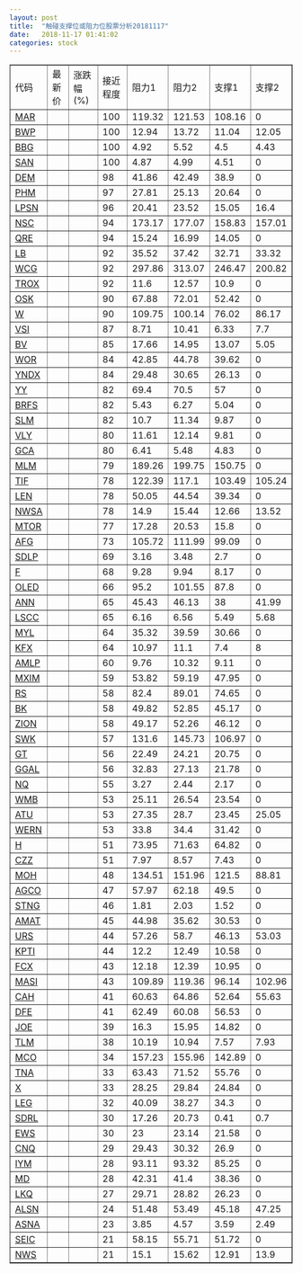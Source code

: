 ```yaml
---
layout: post
title:  "触碰支撑位或阻力位股票分析20181117"
date:   2018-11-17 01:41:02
categories: stock
---
```

<script type="text/javascript">
var stockList = []
stockList.push('gb_mar');
stockList.push('gb_bwp');
stockList.push('gb_bbg');
stockList.push('gb_san');
stockList.push('gb_dem');
stockList.push('gb_phm');
stockList.push('gb_lpsn');
stockList.push('gb_nsc');
stockList.push('gb_qre');
stockList.push('gb_lb');
stockList.push('gb_wcg');
stockList.push('gb_trox');
stockList.push('gb_osk');
stockList.push('gb_w');
stockList.push('gb_vsi');
stockList.push('gb_bv');
stockList.push('gb_wor');
stockList.push('gb_yndx');
stockList.push('gb_yy');
stockList.push('gb_brfs');
stockList.push('gb_slm');
stockList.push('gb_vly');
stockList.push('gb_gca');
stockList.push('gb_mlm');
stockList.push('gb_tif');
stockList.push('gb_len');
stockList.push('gb_nwsa');
stockList.push('gb_mtor');
stockList.push('gb_afg');
stockList.push('gb_sdlp');
stockList.push('gb_f');
stockList.push('gb_oled');
stockList.push('gb_ann');
stockList.push('gb_lscc');
stockList.push('gb_myl');
stockList.push('gb_kfx');
stockList.push('gb_amlp');
stockList.push('gb_mxim');
stockList.push('gb_rs');
stockList.push('gb_bk');
stockList.push('gb_zion');
stockList.push('gb_swk');
stockList.push('gb_gt');
stockList.push('gb_ggal');
stockList.push('gb_nq');
stockList.push('gb_wmb');
stockList.push('gb_atu');
stockList.push('gb_wern');
stockList.push('gb_h');
stockList.push('gb_czz');
stockList.push('gb_moh');
stockList.push('gb_agco');
stockList.push('gb_stng');
stockList.push('gb_amat');
stockList.push('gb_urs');
stockList.push('gb_kpti');
stockList.push('gb_fcx');
stockList.push('gb_masi');
stockList.push('gb_cah');
stockList.push('gb_dfe');
stockList.push('gb_joe');
stockList.push('gb_tlm');
stockList.push('gb_mco');
stockList.push('gb_tna');
stockList.push('gb_x');
stockList.push('gb_leg');
stockList.push('gb_sdrl');
stockList.push('gb_ews');
stockList.push('gb_cnq');
stockList.push('gb_iym');
stockList.push('gb_md');
stockList.push('gb_lkq');
stockList.push('gb_alsn');
stockList.push('gb_asna');
stockList.push('gb_seic');
stockList.push('gb_nws');
</script>
<table border="1">
 <tr>
 <td>代码</td>
 <td>最新价</td>
 <td>涨跌幅(%)</td>
 <td>接近程度</td>
 <td>阻力1</td>
 <td>阻力2</td>
 <td>支撑1</td>
 <td>支撑2</td>
</tr>
  <tr id="mar" class="red">
  <td><a href="http://stock.finance.sina.com.cn/usstock/quotes/MAR.html" target="_blank">MAR</a></td><td></td><td></td><td>100</td><td>119.32</td><td>121.53</td><td>108.16</td><td>0</td></tr>
  <tr id="bwp" class="green">
  <td><a href="http://stock.finance.sina.com.cn/usstock/quotes/BWP.html" target="_blank">BWP</a></td><td></td><td></td><td>100</td><td>12.94</td><td>13.72</td><td>11.04</td><td>12.05</td></tr>
  <tr id="bbg" class="red">
  <td><a href="http://stock.finance.sina.com.cn/usstock/quotes/BBG.html" target="_blank">BBG</a></td><td></td><td></td><td>100</td><td>4.92</td><td>5.52</td><td>4.5</td><td>4.43</td></tr>
  <tr id="san" class="red">
  <td><a href="http://stock.finance.sina.com.cn/usstock/quotes/SAN.html" target="_blank">SAN</a></td><td></td><td></td><td>100</td><td>4.87</td><td>4.99</td><td>4.51</td><td>0</td></tr>
  <tr id="dem" class="red">
  <td><a href="http://stock.finance.sina.com.cn/usstock/quotes/DEM.html" target="_blank">DEM</a></td><td></td><td></td><td>98</td><td>41.86</td><td>42.49</td><td>38.9</td><td>0</td></tr>
  <tr id="phm" class="red">
  <td><a href="http://stock.finance.sina.com.cn/usstock/quotes/PHM.html" target="_blank">PHM</a></td><td></td><td></td><td>97</td><td>27.81</td><td>25.13</td><td>20.64</td><td>0</td></tr>
  <tr id="lpsn" class="red">
  <td><a href="http://stock.finance.sina.com.cn/usstock/quotes/LPSN.html" target="_blank">LPSN</a></td><td></td><td></td><td>96</td><td>20.41</td><td>23.52</td><td>15.05</td><td>16.4</td></tr>
  <tr id="nsc" class="red">
  <td><a href="http://stock.finance.sina.com.cn/usstock/quotes/NSC.html" target="_blank">NSC</a></td><td></td><td></td><td>94</td><td>173.17</td><td>177.07</td><td>158.83</td><td>157.01</td></tr>
  <tr id="qre" class="red">
  <td><a href="http://stock.finance.sina.com.cn/usstock/quotes/QRE.html" target="_blank">QRE</a></td><td></td><td></td><td>94</td><td>15.24</td><td>16.99</td><td>14.05</td><td>0</td></tr>
  <tr id="lb" class="red">
  <td><a href="http://stock.finance.sina.com.cn/usstock/quotes/LB.html" target="_blank">LB</a></td><td></td><td></td><td>92</td><td>35.52</td><td>37.42</td><td>32.71</td><td>33.32</td></tr>
  <tr id="wcg" class="green">
  <td><a href="http://stock.finance.sina.com.cn/usstock/quotes/WCG.html" target="_blank">WCG</a></td><td></td><td></td><td>92</td><td>297.86</td><td>313.07</td><td>246.47</td><td>200.82</td></tr>
  <tr id="trox" class="red">
  <td><a href="http://stock.finance.sina.com.cn/usstock/quotes/TROX.html" target="_blank">TROX</a></td><td></td><td></td><td>92</td><td>11.6</td><td>12.57</td><td>10.9</td><td>0</td></tr>
  <tr id="osk" class="red">
  <td><a href="http://stock.finance.sina.com.cn/usstock/quotes/OSK.html" target="_blank">OSK</a></td><td></td><td></td><td>90</td><td>67.88</td><td>72.01</td><td>52.42</td><td>0</td></tr>
  <tr id="w" class="green">
  <td><a href="http://stock.finance.sina.com.cn/usstock/quotes/W.html" target="_blank">W</a></td><td></td><td></td><td>90</td><td>109.75</td><td>100.14</td><td>76.02</td><td>86.17</td></tr>
  <tr id="vsi" class="green">
  <td><a href="http://stock.finance.sina.com.cn/usstock/quotes/VSI.html" target="_blank">VSI</a></td><td></td><td></td><td>87</td><td>8.71</td><td>10.41</td><td>6.33</td><td>7.7</td></tr>
  <tr id="bv" class="green">
  <td><a href="http://stock.finance.sina.com.cn/usstock/quotes/BV.html" target="_blank">BV</a></td><td></td><td></td><td>85</td><td>17.66</td><td>14.95</td><td>13.07</td><td>5.05</td></tr>
  <tr id="wor" class="red">
  <td><a href="http://stock.finance.sina.com.cn/usstock/quotes/WOR.html" target="_blank">WOR</a></td><td></td><td></td><td>84</td><td>42.85</td><td>44.78</td><td>39.62</td><td>0</td></tr>
  <tr id="yndx" class="red">
  <td><a href="http://stock.finance.sina.com.cn/usstock/quotes/YNDX.html" target="_blank">YNDX</a></td><td></td><td></td><td>84</td><td>29.48</td><td>30.65</td><td>26.13</td><td>0</td></tr>
  <tr id="yy" class="red">
  <td><a href="http://stock.finance.sina.com.cn/usstock/quotes/YY.html" target="_blank">YY</a></td><td></td><td></td><td>82</td><td>69.4</td><td>70.5</td><td>57</td><td>0</td></tr>
  <tr id="brfs" class="red">
  <td><a href="http://stock.finance.sina.com.cn/usstock/quotes/BRFS.html" target="_blank">BRFS</a></td><td></td><td></td><td>82</td><td>5.43</td><td>6.27</td><td>5.04</td><td>0</td></tr>
  <tr id="slm" class="red">
  <td><a href="http://stock.finance.sina.com.cn/usstock/quotes/SLM.html" target="_blank">SLM</a></td><td></td><td></td><td>82</td><td>10.7</td><td>11.34</td><td>9.87</td><td>0</td></tr>
  <tr id="vly" class="green">
  <td><a href="http://stock.finance.sina.com.cn/usstock/quotes/VLY.html" target="_blank">VLY</a></td><td></td><td></td><td>80</td><td>11.61</td><td>12.14</td><td>9.81</td><td>0</td></tr>
  <tr id="gca" class="green">
  <td><a href="http://stock.finance.sina.com.cn/usstock/quotes/GCA.html" target="_blank">GCA</a></td><td></td><td></td><td>80</td><td>6.41</td><td>5.48</td><td>4.83</td><td>0</td></tr>
  <tr id="mlm" class="red">
  <td><a href="http://stock.finance.sina.com.cn/usstock/quotes/MLM.html" target="_blank">MLM</a></td><td></td><td></td><td>79</td><td>189.26</td><td>199.75</td><td>150.75</td><td>0</td></tr>
  <tr id="tif" class="green">
  <td><a href="http://stock.finance.sina.com.cn/usstock/quotes/TIF.html" target="_blank">TIF</a></td><td></td><td></td><td>78</td><td>122.39</td><td>117.1</td><td>103.49</td><td>105.24</td></tr>
  <tr id="len" class="green">
  <td><a href="http://stock.finance.sina.com.cn/usstock/quotes/LEN.html" target="_blank">LEN</a></td><td></td><td></td><td>78</td><td>50.05</td><td>44.54</td><td>39.34</td><td>0</td></tr>
  <tr id="nwsa" class="green">
  <td><a href="http://stock.finance.sina.com.cn/usstock/quotes/NWSA.html" target="_blank">NWSA</a></td><td></td><td></td><td>78</td><td>14.9</td><td>15.44</td><td>12.66</td><td>13.52</td></tr>
  <tr id="mtor" class="red">
  <td><a href="http://stock.finance.sina.com.cn/usstock/quotes/MTOR.html" target="_blank">MTOR</a></td><td></td><td></td><td>77</td><td>17.28</td><td>20.53</td><td>15.8</td><td>0</td></tr>
  <tr id="afg" class="green">
  <td><a href="http://stock.finance.sina.com.cn/usstock/quotes/AFG.html" target="_blank">AFG</a></td><td></td><td></td><td>73</td><td>105.72</td><td>111.99</td><td>99.09</td><td>0</td></tr>
  <tr id="sdlp" class="red">
  <td><a href="http://stock.finance.sina.com.cn/usstock/quotes/SDLP.html" target="_blank">SDLP</a></td><td></td><td></td><td>69</td><td>3.16</td><td>3.48</td><td>2.7</td><td>0</td></tr>
  <tr id="f" class="red">
  <td><a href="http://stock.finance.sina.com.cn/usstock/quotes/F.html" target="_blank">F</a></td><td></td><td></td><td>68</td><td>9.28</td><td>9.94</td><td>8.17</td><td>0</td></tr>
  <tr id="oled" class="green">
  <td><a href="http://stock.finance.sina.com.cn/usstock/quotes/OLED.html" target="_blank">OLED</a></td><td></td><td></td><td>66</td><td>95.2</td><td>101.55</td><td>87.8</td><td>0</td></tr>
  <tr id="ann" class="red">
  <td><a href="http://stock.finance.sina.com.cn/usstock/quotes/ANN.html" target="_blank">ANN</a></td><td></td><td></td><td>65</td><td>45.43</td><td>46.13</td><td>38</td><td>41.99</td></tr>
  <tr id="lscc" class="green">
  <td><a href="http://stock.finance.sina.com.cn/usstock/quotes/LSCC.html" target="_blank">LSCC</a></td><td></td><td></td><td>65</td><td>6.16</td><td>6.56</td><td>5.49</td><td>5.68</td></tr>
  <tr id="myl" class="red">
  <td><a href="http://stock.finance.sina.com.cn/usstock/quotes/MYL.html" target="_blank">MYL</a></td><td></td><td></td><td>64</td><td>35.32</td><td>39.59</td><td>30.66</td><td>0</td></tr>
  <tr id="kfx" class="green">
  <td><a href="http://stock.finance.sina.com.cn/usstock/quotes/KFX.html" target="_blank">KFX</a></td><td></td><td></td><td>64</td><td>10.97</td><td>11.1</td><td>7.4</td><td>8</td></tr>
  <tr id="amlp" class="red">
  <td><a href="http://stock.finance.sina.com.cn/usstock/quotes/AMLP.html" target="_blank">AMLP</a></td><td></td><td></td><td>60</td><td>9.76</td><td>10.32</td><td>9.11</td><td>0</td></tr>
  <tr id="mxim" class="red">
  <td><a href="http://stock.finance.sina.com.cn/usstock/quotes/MXIM.html" target="_blank">MXIM</a></td><td></td><td></td><td>59</td><td>53.82</td><td>59.19</td><td>47.95</td><td>0</td></tr>
  <tr id="rs" class="red">
  <td><a href="http://stock.finance.sina.com.cn/usstock/quotes/RS.html" target="_blank">RS</a></td><td></td><td></td><td>58</td><td>82.4</td><td>89.01</td><td>74.65</td><td>0</td></tr>
  <tr id="bk" class="red">
  <td><a href="http://stock.finance.sina.com.cn/usstock/quotes/BK.html" target="_blank">BK</a></td><td></td><td></td><td>58</td><td>49.82</td><td>52.85</td><td>45.17</td><td>0</td></tr>
  <tr id="zion" class="red">
  <td><a href="http://stock.finance.sina.com.cn/usstock/quotes/ZION.html" target="_blank">ZION</a></td><td></td><td></td><td>58</td><td>49.17</td><td>52.26</td><td>46.12</td><td>0</td></tr>
  <tr id="swk" class="red">
  <td><a href="http://stock.finance.sina.com.cn/usstock/quotes/SWK.html" target="_blank">SWK</a></td><td></td><td></td><td>57</td><td>131.6</td><td>145.73</td><td>106.97</td><td>0</td></tr>
  <tr id="gt" class="red">
  <td><a href="http://stock.finance.sina.com.cn/usstock/quotes/GT.html" target="_blank">GT</a></td><td></td><td></td><td>56</td><td>22.49</td><td>24.21</td><td>20.75</td><td>0</td></tr>
  <tr id="ggal" class="red">
  <td><a href="http://stock.finance.sina.com.cn/usstock/quotes/GGAL.html" target="_blank">GGAL</a></td><td></td><td></td><td>56</td><td>32.83</td><td>27.13</td><td>21.78</td><td>0</td></tr>
  <tr id="nq" class="green">
  <td><a href="http://stock.finance.sina.com.cn/usstock/quotes/NQ.html" target="_blank">NQ</a></td><td></td><td></td><td>55</td><td>3.27</td><td>2.44</td><td>2.17</td><td>0</td></tr>
  <tr id="wmb" class="green">
  <td><a href="http://stock.finance.sina.com.cn/usstock/quotes/WMB.html" target="_blank">WMB</a></td><td></td><td></td><td>53</td><td>25.11</td><td>26.54</td><td>23.54</td><td>0</td></tr>
  <tr id="atu" class="green">
  <td><a href="http://stock.finance.sina.com.cn/usstock/quotes/ATU.html" target="_blank">ATU</a></td><td></td><td></td><td>53</td><td>27.35</td><td>28.7</td><td>23.45</td><td>25.05</td></tr>
  <tr id="wern" class="red">
  <td><a href="http://stock.finance.sina.com.cn/usstock/quotes/WERN.html" target="_blank">WERN</a></td><td></td><td></td><td>53</td><td>33.8</td><td>34.4</td><td>31.42</td><td>0</td></tr>
  <tr id="h" class="red">
  <td><a href="http://stock.finance.sina.com.cn/usstock/quotes/H.html" target="_blank">H</a></td><td></td><td></td><td>51</td><td>73.95</td><td>71.63</td><td>64.82</td><td>0</td></tr>
  <tr id="czz" class="red">
  <td><a href="http://stock.finance.sina.com.cn/usstock/quotes/CZZ.html" target="_blank">CZZ</a></td><td></td><td></td><td>51</td><td>7.97</td><td>8.57</td><td>7.43</td><td>0</td></tr>
  <tr id="moh" class="green">
  <td><a href="http://stock.finance.sina.com.cn/usstock/quotes/MOH.html" target="_blank">MOH</a></td><td></td><td></td><td>48</td><td>134.51</td><td>151.96</td><td>121.5</td><td>88.81</td></tr>
  <tr id="agco" class="red">
  <td><a href="http://stock.finance.sina.com.cn/usstock/quotes/AGCO.html" target="_blank">AGCO</a></td><td></td><td></td><td>47</td><td>57.97</td><td>62.18</td><td>49.5</td><td>0</td></tr>
  <tr id="stng" class="red">
  <td><a href="http://stock.finance.sina.com.cn/usstock/quotes/STNG.html" target="_blank">STNG</a></td><td></td><td></td><td>46</td><td>1.81</td><td>2.03</td><td>1.52</td><td>0</td></tr>
  <tr id="amat" class="red">
  <td><a href="http://stock.finance.sina.com.cn/usstock/quotes/AMAT.html" target="_blank">AMAT</a></td><td></td><td></td><td>45</td><td>44.98</td><td>35.62</td><td>30.53</td><td>0</td></tr>
  <tr id="urs" class="green">
  <td><a href="http://stock.finance.sina.com.cn/usstock/quotes/URS.html" target="_blank">URS</a></td><td></td><td></td><td>44</td><td>57.26</td><td>58.7</td><td>46.13</td><td>53.03</td></tr>
  <tr id="kpti" class="green">
  <td><a href="http://stock.finance.sina.com.cn/usstock/quotes/KPTI.html" target="_blank">KPTI</a></td><td></td><td></td><td>44</td><td>12.2</td><td>12.49</td><td>10.58</td><td>0</td></tr>
  <tr id="fcx" class="red">
  <td><a href="http://stock.finance.sina.com.cn/usstock/quotes/FCX.html" target="_blank">FCX</a></td><td></td><td></td><td>43</td><td>12.18</td><td>12.39</td><td>10.95</td><td>0</td></tr>
  <tr id="masi" class="red">
  <td><a href="http://stock.finance.sina.com.cn/usstock/quotes/MASI.html" target="_blank">MASI</a></td><td></td><td></td><td>43</td><td>109.89</td><td>119.36</td><td>96.14</td><td>102.96</td></tr>
  <tr id="cah" class="green">
  <td><a href="http://stock.finance.sina.com.cn/usstock/quotes/CAH.html" target="_blank">CAH</a></td><td></td><td></td><td>41</td><td>60.63</td><td>64.86</td><td>52.64</td><td>55.63</td></tr>
  <tr id="dfe" class="green">
  <td><a href="http://stock.finance.sina.com.cn/usstock/quotes/DFE.html" target="_blank">DFE</a></td><td></td><td></td><td>41</td><td>62.49</td><td>60.08</td><td>56.53</td><td>0</td></tr>
  <tr id="joe" class="green">
  <td><a href="http://stock.finance.sina.com.cn/usstock/quotes/JOE.html" target="_blank">JOE</a></td><td></td><td></td><td>39</td><td>16.3</td><td>15.95</td><td>14.82</td><td>0</td></tr>
  <tr id="tlm" class="green">
  <td><a href="http://stock.finance.sina.com.cn/usstock/quotes/TLM.html" target="_blank">TLM</a></td><td></td><td></td><td>38</td><td>10.19</td><td>10.94</td><td>7.57</td><td>7.93</td></tr>
  <tr id="mco" class="green">
  <td><a href="http://stock.finance.sina.com.cn/usstock/quotes/MCO.html" target="_blank">MCO</a></td><td></td><td></td><td>34</td><td>157.23</td><td>155.96</td><td>142.89</td><td>0</td></tr>
  <tr id="tna" class="red">
  <td><a href="http://stock.finance.sina.com.cn/usstock/quotes/TNA.html" target="_blank">TNA</a></td><td></td><td></td><td>33</td><td>63.43</td><td>71.52</td><td>55.76</td><td>0</td></tr>
  <tr id="x" class="red">
  <td><a href="http://stock.finance.sina.com.cn/usstock/quotes/X.html" target="_blank">X</a></td><td></td><td></td><td>33</td><td>28.25</td><td>29.84</td><td>24.84</td><td>0</td></tr>
  <tr id="leg" class="red">
  <td><a href="http://stock.finance.sina.com.cn/usstock/quotes/LEG.html" target="_blank">LEG</a></td><td></td><td></td><td>32</td><td>40.09</td><td>38.27</td><td>34.3</td><td>0</td></tr>
  <tr id="sdrl" class="red">
  <td><a href="http://stock.finance.sina.com.cn/usstock/quotes/SDRL.html" target="_blank">SDRL</a></td><td></td><td></td><td>30</td><td>17.26</td><td>20.73</td><td>0.41</td><td>0.7</td></tr>
  <tr id="ews" class="red">
  <td><a href="http://stock.finance.sina.com.cn/usstock/quotes/EWS.html" target="_blank">EWS</a></td><td></td><td></td><td>30</td><td>23</td><td>23.14</td><td>21.58</td><td>0</td></tr>
  <tr id="cnq" class="green">
  <td><a href="http://stock.finance.sina.com.cn/usstock/quotes/CNQ.html" target="_blank">CNQ</a></td><td></td><td></td><td>29</td><td>29.43</td><td>30.32</td><td>26.9</td><td>0</td></tr>
  <tr id="iym" class="red">
  <td><a href="http://stock.finance.sina.com.cn/usstock/quotes/IYM.html" target="_blank">IYM</a></td><td></td><td></td><td>28</td><td>93.11</td><td>93.32</td><td>85.25</td><td>0</td></tr>
  <tr id="md" class="green">
  <td><a href="http://stock.finance.sina.com.cn/usstock/quotes/MD.html" target="_blank">MD</a></td><td></td><td></td><td>28</td><td>42.31</td><td>41.4</td><td>38.36</td><td>0</td></tr>
  <tr id="lkq" class="red">
  <td><a href="http://stock.finance.sina.com.cn/usstock/quotes/LKQ.html" target="_blank">LKQ</a></td><td></td><td></td><td>27</td><td>29.71</td><td>28.82</td><td>26.23</td><td>0</td></tr>
  <tr id="alsn" class="green">
  <td><a href="http://stock.finance.sina.com.cn/usstock/quotes/ALSN.html" target="_blank">ALSN</a></td><td></td><td></td><td>24</td><td>51.48</td><td>53.49</td><td>45.18</td><td>47.25</td></tr>
  <tr id="asna" class="red">
  <td><a href="http://stock.finance.sina.com.cn/usstock/quotes/ASNA.html" target="_blank">ASNA</a></td><td></td><td></td><td>23</td><td>3.85</td><td>4.57</td><td>3.59</td><td>2.49</td></tr>
  <tr id="seic" class="red">
  <td><a href="http://stock.finance.sina.com.cn/usstock/quotes/SEIC.html" target="_blank">SEIC</a></td><td></td><td></td><td>21</td><td>58.15</td><td>55.71</td><td>51.72</td><td>0</td></tr>
  <tr id="nws" class="green">
  <td><a href="http://stock.finance.sina.com.cn/usstock/quotes/NWS.html" target="_blank">NWS</a></td><td></td><td></td><td>21</td><td>15.1</td><td>15.62</td><td>12.91</td><td>13.9</td></tr>
</table>
